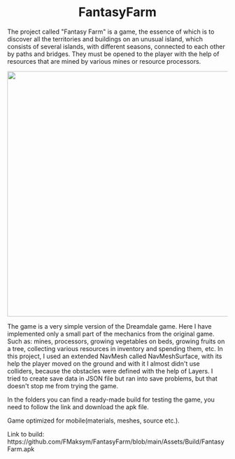 <h1 align="center">
   FantasyFarm
</h1> 

   The project called "Fantasy Farm" is a game, the essence of which is to discover all the territories and buildings on an unusual island, which consists of several islands, with different seasons, connected to each other by paths and bridges. They must be opened to the player with the help of resources that are mined by various mines or resource processors. 

<p align="center"> <img src="https://github.com/FMaksym/FantasyFarm/blob/main/Assets/Media/Image%201.png" width="800" height="560"/></p>

   The game is a very simple version of the Dreamdale game. Here I have implemented only a small part of the mechanics from the original game. Such as: mines, processors, growing vegetables on beds, growing fruits on a tree, collecting various resources in inventory and spending them, etc. In this project, I used an extended NavMesh called NavMeshSurface, with its help the player moved on the ground and with it I almost didn't use colliders, because the obstacles were defined with the help of Layers. I tried to create save data in JSON file but ran into save problems, but that doesn't stop me from trying the game.
   
   </p>In the folders you can find a ready-made build for testing the game, you need to follow the link and download the apk file. 
   
   </p>Game optimized for mobile(materials, meshes, source etc.).
   
   </p>Link to build:
https://github.com/FMaksym/FantasyFarm/blob/main/Assets/Build/FantasyFarm.apk

